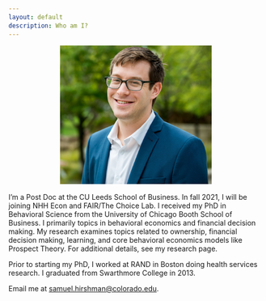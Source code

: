 ```yaml
---
layout: default
description: Who am I?
---
```


<p align="center"><img src="public/sdh_headshot copy.jpg" alt="headshot" width="300" ></p>

I’m a Post Doc at the CU Leeds School of Business. In fall 2021, I will be joining NHH Econ and FAIR/The Choice Lab. I received my PhD in Behavioral Science from the University of Chicago Booth School of Business. I primarily topics in behavioral economics and financial decision making. My research examines topics related to ownership, financial decision making, learning, and core behavioral economics models like Prospect Theory. For additional details, see my research page. 

<p> Prior to starting my PhD, I worked at RAND in Boston doing health services research. I graduated from Swarthmore College in 2013. 

<p>
Email me at <a href="mailto:samuel.hirshman@colorado.edu">samuel.hirshman@colorado.edu</a>.

